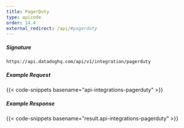 ```yaml
---
title: PagerDuty
type: apicode
order: 14.4
external_redirect: /api/#pagerduty
---
```


##### Signature
`https://api.datadoghq.com/api/v1/integration/pagerduty`

##### Example Request
{{< code-snippets basename="api-integrations-pagerduty" >}}
##### Example Response
{{< code-snippets basename="result.api-integrations-pagerduty" >}}

